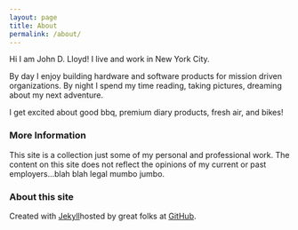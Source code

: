 ```yaml
---
layout: page
title: About
permalink: /about/
---
```


Hi I am John D. Lloyd! I live and work in New York City.

By day I enjoy building hardware and software products for mission driven organizations. By night I spend my time reading, taking pictures, dreaming about my next adventure.

I get excited about good bbq, premium diary products, fresh air, and bikes!

### More Information

This site is a collection just some of my personal and professional work. The content on this site does not reflect the opinions of my current or past employers...blah blah legal mumbo jumbo.

### About this site

Created with [Jekyll](https://jekyllrb.com)hosted by great folks at [GitHub](https://pages.github.com).

